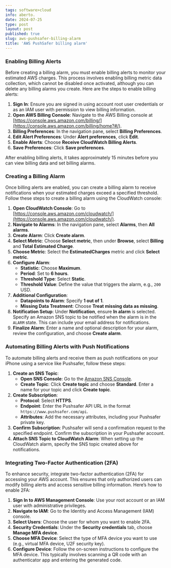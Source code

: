 ```yaml
---
tags: software>cloud
info: aberto.
date: 2024-07-25
type: post
layout: post
published: true
slug: aws-pushsafer-billing-alarm
title: 'AWS PushSafer billing alarm'
---
```


### Enabling Billing Alerts

Before creating a billing alarm, you must enable billing alerts to monitor your estimated AWS charges. This process involves enabling billing metric data collection, which cannot be disabled once activated, although you can delete any billing alarms you create. Here are the steps to enable billing alerts:

1. **Sign In**: Ensure you are signed in using account root user credentials or as an IAM user with permission to view billing information.
2. **Open AWS Billing Console**: Navigate to the AWS Billing console at [https://console.aws.amazon.com/billing/](https://console.aws.amazon.com/billing/home?#/).
3. **Billing Preferences**: In the navigation pane, select **Billing Preferences**.
4. **Edit Alert Preferences**: Under **Alert preferences**, click **Edit**.
5. **Enable Alerts**: Choose **Receive CloudWatch Billing Alerts**.
6. **Save Preferences**: Click **Save preferences**.

After enabling billing alerts, it takes approximately 15 minutes before you can view billing data and set billing alarms.

### Creating a Billing Alarm

Once billing alerts are enabled, you can create a billing alarm to receive notifications when your estimated charges exceed a specified threshold. Follow these steps to create a billing alarm using the CloudWatch console:

1. **Open CloudWatch Console**: Go to [https://console.aws.amazon.com/cloudwatch/](https://console.aws.amazon.com/cloudwatch/).
2. **Navigate to Alarms**: In the navigation pane, select **Alarms**, then **All alarms**.
3. **Create Alarm**: Click **Create alarm**.
4. **Select Metric**: Choose **Select metric**, then under **Browse**, select **Billing** and **Total Estimated Charge**.
5. **Choose Metric**: Select the **EstimatedCharges** metric and click **Select metric**.
6. **Configure Alarm**:
   - **Statistic**: Choose **Maximum**.
   - **Period**: Set to **6 hours**.
   - **Threshold Type**: Select **Static**.
   - **Threshold Value**: Define the value that triggers the alarm, e.g., `200` USD.
7. **Additional Configuration**:
   - **Datapoints to Alarm**: Specify **1 out of 1**.
   - **Missing Data Treatment**: Choose **Treat missing data as missing**.
8. **Notification Setup**: Under **Notification**, ensure **In alarm** is selected. Specify an Amazon SNS topic to be notified when the alarm is in the `ALARM` state. This can include your email address for notifications.
9. **Finalize Alarm**: Enter a name and optional description for your alarm, review the configuration, and choose **Create alarm**.

### Automating Billing Alerts with Push Notifications

To automate billing alerts and receive them as push notifications on your iPhone using a service like Pushsafer, follow these steps:

1. **Create an SNS Topic**:
   - **Open SNS Console**: Go to the [Amazon SNS Console](https://console.aws.amazon.com/sns/v3/home).
   - **Create Topic**: Click **Create topic** and choose **Standard**. Enter a name for your topic and click **Create topic**.
2. **Create Subscription**:
   - **Protocol**: Select **HTTPS**.
   - **Endpoint**: Enter the Pushsafer API URL in the format `https://www.pushsafer.com/api`.
   - **Attributes**: Add the necessary attributes, including your Pushsafer private key.
3. **Confirm Subscription**: Pushsafer will send a confirmation request to the specified endpoint. Confirm the subscription in your Pushsafer account.
4. **Attach SNS Topic to CloudWatch Alarm**: When setting up the CloudWatch alarm, specify the SNS topic created above for notifications.

### Integrating Two-Factor Authentication (2FA)

To enhance security, integrate two-factor authentication (2FA) for accessing your AWS account. This ensures that only authorized users can modify billing alerts and access sensitive billing information. Here’s how to enable 2FA:

1. **Sign In to AWS Management Console**: Use your root account or an IAM user with administrative privileges.
2. **Navigate to IAM**: Go to the Identity and Access Management (IAM) console.
3. **Select Users**: Choose the user for whom you want to enable 2FA.
4. **Security Credentials**: Under the **Security credentials** tab, choose **Manage MFA device**.
5. **Choose MFA Device**: Select the type of MFA device you want to use (e.g., virtual MFA device, U2F security key).
6. **Configure Device**: Follow the on-screen instructions to configure the MFA device. This typically involves scanning a QR code with an authenticator app and entering the generated code.
